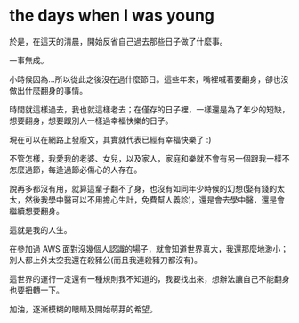 the days when I was young
======
於是，在這天的清晨，開始反省自己過去那些日子做了什麼事。

一事無成。

小時候因為…所以從此之後沒在過什麼節日。這些年來，嘴裡喊著要翻身，卻也沒做出什麼翻身的事情。

時間就這樣過去，我也就這樣老去；在僅存的日子裡，一樣還是為了年少的短缺，想要翻身，想要跟別人一樣過幸福快樂的日子。

現在可以在網路上發廢文，其實就代表已經有幸福快樂了 :)

不管怎樣，我愛我的老婆、女兒，以及家人，家庭和樂就不會有另一個跟我一樣不怎麼過節，每逢過節必傷心的人存在。

說再多都沒有用，就算這輩子翻不了身，也沒有如同年少時候的幻想(娶有錢的太太，然後我學中醫可以不用擔心生計，免費幫人義診)，還是會去學中醫，還是會繼續想要翻身。

這就是我的人生。

在參加過 AWS 面對沒幾個人認識的場子，就會知道世界真大，我還那麼地渺小；別人都上外太空我還在殺豬公(而且我連殺豬刀都沒有)。

這世界的運行一定還有一種規則我不知道的，我要找出來，想辦法讓自己不能翻身也要扭轉一下。

加油，逐漸模糊的眼睛及開始萌芽的希望。